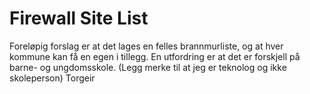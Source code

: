 # Firewall Site List


Foreløpig forslag er at det lages en felles brannmurliste, og at hver kommune kan få en egen i tillegg. En utfordring er at det er forskjell på barne- og ungdomsskole. (Legg merke til at jeg er teknolog og ikke skoleperson)
Torgeir
